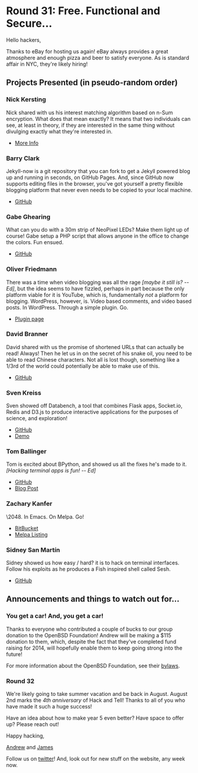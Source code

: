 # Round 31: Free. Functional and Secure...

Hello hackers,

Thanks to eBay for hosting us again! eBay always provides a great atmosphere and enough pizza and beer to satisfy everyone. As is standard affair in NYC, they're likely hiring!

## Projects Presented (in pseudo-random order)

### Nick Kersting

Nick shared with us his interest matching algorithm based on n-Sum encryption. What does that mean exactly? It means that two individuals can see, at least in theory, if they are interested in the same thing without divulging exactly what they're interested in.

* [More Info](http://www.quantumrepoire.com/)

### Barry Clark

Jekyll-now is a git repository that you can fork to get a Jekyll powered blog up and running in seconds, on GitHub Pages. And, since GitHub now supports editing files in the browser, you've got yourself a pretty flexible blogging platform that never even needs to be copied to your local machine.

* [GitHub](http://github.com/barryclark/jekyll-now)

### Gabe Ghearing

What can you do with a 30m strip of NeoPixel LEDs? Make them light up of course! Gabe setup a PHP script that allows anyone in the office to change the colors. Fun ensued.

* [GitHub](https://github.com/gabebear/LEDStripPHPArduino)

### Oliver Friedmann

There was a time when video blogging was all the rage *[maybe it still is? -- Ed]*, but the idea seems to have fizzled, perhaps in part because the only platform viable for it is YouTube, which is, fundamentally *not* a platform for blogging. WordPress, however, is. Video based comments, and video based posts. In WordPress. Through a simple plugin. Go.

* [Plugin page](http://wordpress.org/plugins/ziggeo/)

### David Branner

David shared with us the promise of shortened URLs that can actually be read! Always! Then he let us in on the secret of his snake oil, you need to be able to read Chinese characters. Not all is lost though, something like a 1/3rd of the world could potentially be able to make use of this.

* [GitHub](https://github.com/brannerchinese/Natural_Language_URL_Shortener)

### Sven Kreiss

Sven showed off Databench, a tool that combines Flask apps, Socket.io, Redis and D3.js to produce interactive applications for the purposes of science, and exploration!

* [GitHub](https://github.com/svenkreiss/databench)
* [Demo](http://databench-examples-viewer.svenkreiss.com/)

### Tom Ballinger

Tom is excited about BPython, and showed us all the fixes he's made to it. *[Hacking terminal apps is fun! -- Ed]*

* [GitHub](https://github.com/thomasballinger/curtsies)
* [Blog Post](http://ballingt.com/2014/05/13/bpython-curtsies-release.html)

### Zachary Kanfer

\2048. In Emacs. On Melpa. Go!

* [BitBucket](https://bitbucket.org/zck/2048.el/src)
* [Melpa Listing](http://melpa.milkbox.net/#/2048-game)

### Sidney San Martín

Sidney showed us how easy / hard? it is to hack on terminal interfaces. Follow his exploits as he produces a Fish inspired shell called Sesh.

* [GitHub](https://github.com/Sidnicious/sesh)

## Announcements and things to watch out for...

### You get a car! And, you get a car!

Thanks to everyone who contributed a couple of bucks to our group donation to the OpenBSD Foundation! Andrew will be making a $115 donation to them, which, despite the fact that they've completed fund raising for 2014, will hopefully enable them to keep going strong into the future!

For more information about the OpenBSD Foundation, see their [bylaws](http://www.openbsdfoundation.org/foundation/bylaws.html).

### Round 32

We're likely going to take summer vacation and be back in August. August 2nd marks the *4th anniversary* of Hack and Tell! Thanks to all of you who have made it such a huge success!

Have an idea about how to make year 5 even better? Have space to offer up? Please reach out!

Happy hacking,

[Andrew](http://apgwoz.com) and [James](http://jmsdnns.com/about/)

Follow us on [twitter](https://twitter.com/hackandtell)! And, look out for new stuff on the website, any week now.